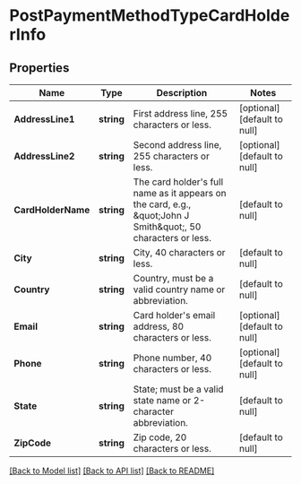# PostPaymentMethodTypeCardHolderInfo

## Properties
Name | Type | Description | Notes
------------ | ------------- | ------------- | -------------
**AddressLine1** | **string** | First address line, 255 characters or less.  | [optional] [default to null]
**AddressLine2** | **string** | Second address line, 255 characters or less.  | [optional] [default to null]
**CardHolderName** | **string** | The card holder&#39;s full name as it appears on the card, e.g., \&quot;John J Smith\&quot;, 50 characters or less.  | [default to null]
**City** | **string** | City, 40 characters or less.  | [default to null]
**Country** | **string** | Country, must be a valid country name or abbreviation.  | [default to null]
**Email** | **string** | Card holder&#39;s email address, 80 characters or less.  | [optional] [default to null]
**Phone** | **string** | Phone number, 40 characters or less.  | [optional] [default to null]
**State** | **string** | State; must be a valid state name or 2-character abbreviation.  | [default to null]
**ZipCode** | **string** | Zip code, 20 characters or less.  | [default to null]

[[Back to Model list]](../README.md#documentation-for-models) [[Back to API list]](../README.md#documentation-for-api-endpoints) [[Back to README]](../README.md)


